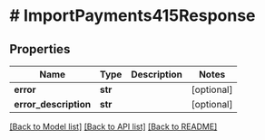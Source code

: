 # # ImportPayments415Response

## Properties

Name | Type | Description | Notes
------------ | ------------- | ------------- | -------------
**error** | **str** |  | [optional]
**error_description** | **str** |  | [optional]

[[Back to Model list]](../../README.md#models) [[Back to API list]](../../README.md#endpoints) [[Back to README]](../../README.md)
